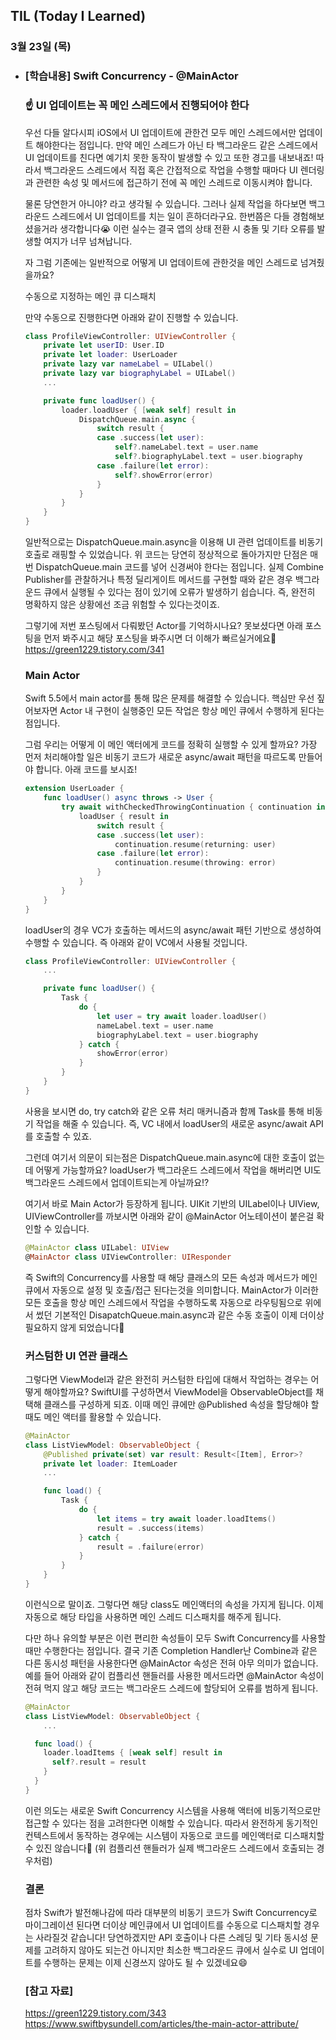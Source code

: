 ## TIL (Today I Learned)

### 3월 23일 (목)    

- ### [학습내용] Swift Concurrency - @MainActor
    ### ☝️ UI 업데이트는 꼭 메인 스레드에서 진행되어야 한다

    우선 다들 알다시피 iOS에서 UI 업데이트에 관한건 모두 메인 스레드에서만 업데이트 해야한다는 점입니다.
    만약 메인 스레드가 아닌 타 백그라운드 같은 스레드에서 UI 업데이트를 친다면 예기치 못한 동작이 발생할 수 있고 또한 경고를 내보내죠!
    따라서 백그라운드 스레드에서 직접 혹은 간접적으로 작업을 수행할 때마다 UI 렌더링과 관련한 속성 및 메서드에 접근하기 전에 꼭 메인 스레드로 이동시켜야 합니다.

    물론 당연한거 아니야? 라고 생각될 수 있습니다.
    그러나 실제 작업을 하다보면 백그라운드 스레드에서 UI 업데이트를 치는 일이 흔하더라구요.
    한번쯤은 다들 경험해보셨을거라 생각합니다😭
    이런 실수는 결국 앱의 상태 전환 시 충돌 및 기타 오류를 발생할 여지가 너무 넘쳐납니다.

    자 그럼 기존에는 일반적으로 어떻게 UI 업데이트에 관한것을 메인 스레드로 넘겨줬을까요?

    수동으로 지정하는 메인 큐 디스패치

    만약 수동으로 진행한다면 아래와 같이 진행할 수 있습니다.
    ```swift
    class ProfileViewController: UIViewController {
        private let userID: User.ID
        private let loader: UserLoader
        private lazy var nameLabel = UILabel()
        private lazy var biographyLabel = UILabel()
        ...

        private func loadUser() {
            loader.loadUser { [weak self] result in
                DispatchQueue.main.async {
                    switch result {
                    case .success(let user):
                        self?.nameLabel.text = user.name
                        self?.biographyLabel.text = user.biography
                    case .failure(let error):
                        self?.showError(error)
                    }
                }
            }
        }
    }
    ```
    일반적으로는 DispatchQueue.main.async을 이용해 UI 관련 업데이트를 비동기 호출로 래핑할 수 있었습니다.
    위 코드는 당연히 정상적으로 돌아가지만 단점은 매번 DispatchQueue.main 코드를 넣어 신경써야 한다는 점입니다.
    실제 Combine Publisher를 관찰하거나 특정 딜리게이트 메서드를 구현할 때와 같은 경우 백그라운드 큐에서 실행될 수 있다는 점이 있기에 오류가 발생하기 쉽습니다.
    즉, 완전히 명확하지 않은 상황에선 조금 위험할 수 있다는것이죠.

    그렇기에 저번 포스팅에서 다뤄봤던 Actor를 기억하시나요?
    못보셨다면 아래 포스팅을 먼저 봐주시고 해당 포스팅을 봐주시면 더 이해가 빠르실거에요🙌
    https://green1229.tistory.com/341   

    ### Main Actor

    Swift 5.5에서 main actor를 통해 많은 문제를 해결할 수 있습니다.
    핵심만 우선 짚어보자면 Actor 내 구현이 실행중인 모든 작업은 항상 메인 큐에서 수행하게 된다는 점입니다.

    그럼 우리는 어떻게 이 메인 액터에게 코드를 정확히 실행할 수 있게 할까요?
    가장 먼저 처리해야할 일은 비동기 코드가 새로운 async/await 패턴을 따르도록 만들어야 합니다.
    아래 코드를 보시죠!
    ```swift
    extension UserLoader {
        func loadUser() async throws -> User {
            try await withCheckedThrowingContinuation { continuation in
                loadUser { result in
                    switch result {
                    case .success(let user):
                        continuation.resume(returning: user)
                    case .failure(let error):
                        continuation.resume(throwing: error)
                    }
                }
            }
        }
    }
    ```
    loadUser의 경우 VC가 호출하는 메서드의 async/await 패턴 기반으로 생성하여 수행할 수 있습니다.
    즉 아래와 같이 VC에서 사용될 것입니다.
    ```swift
    class ProfileViewController: UIViewController {
        ...

        private func loadUser() {
            Task {
                do {
                    let user = try await loader.loadUser()
                    nameLabel.text = user.name
                    biographyLabel.text = user.biography
                } catch {
                    showError(error)
                }
            }
        }
    }
    ```
    사용을 보시면 do, try catch와 같은 오류 처리 매커니즘과 함께 Task를 통해 비동기 작업을 해줄 수 있습니다.
    즉, VC 내에서 loadUser의 새로운 async/await API를 호출할 수 있죠.

    그런데 여기서 의문이 되는점은 DispatchQueue.main.async에 대한 호출이 없는데 어떻게 가능할까요?
    loadUser가 백그라운드 스레드에서 작업을 해버리면 UI도 백그라운드 스레드에서 업데이트되는게 아닐까요!?

    여기서 바로 Main Actor가 등장하게 됩니다.
    UIKit 기반의 UILabel이나 UIView, UIViewController를 까보시면 아래와 같이 @MainActor 어노테이션이 붙은걸 확인할 수 있습니다.
    ```swift
    @MainActor class UILabel: UIView
    @MainActor class UIViewController: UIResponder
    ```
    즉 Swift의 Concurrency를 사용할 때 해당 클래스의 모든 속성과 메서드가 메인 큐에서 자동으로 설정 및 호출/접근 된다는것을 의미합니다.
    MainActor가 이러한 모든 호출을 항상 메인 스레드에서 작업을 수행하도록 자동으로 라우팅됨으로 위에서 썼던 기본적인 DisapatchQueue.main.async과 같은 수동 호출이 이제 더이상 필요하지 않게 되었습니다🎉

    ### 커스텀한 UI 연관 클래스

    그렇다면 ViewModel과 같은 완전히 커스텀한 타입에 대해서 작업하는 경우는 어떻게 해야할까요?
    SwiftUI를 구성하면서 ViewModel을 ObservableObject를 채택해 클래스를 구성하게 되죠.
    이때 메인 큐에만 @Published 속성을 할당해야 할때도 메인 액터를 활용할 수 있습니다.
    ```swift
    @MainActor 
    class ListViewModel: ObservableObject {
        @Published private(set) var result: Result<[Item], Error>?
        private let loader: ItemLoader
        ...

        func load() {
            Task {
                do {
                    let items = try await loader.loadItems()
                    result = .success(items)
                } catch {
                    result = .failure(error)
                }
            }
        }
    }
    ```
    이런식으로 말이죠.
    그렇다면 해당 class도 메인액터의 속성을 가지게 됩니다.
    이제 자동으로 해당 타입을 사용하면 메인 스레드 디스패치를 해주게 됩니다.

    다만 하나 유의할 부분은 이런 편리한 속성들이 모두 Swift Concurrency를 사용할때만 수행한다는 점입니다.
    결국 기존 Completion Handler난 Combine과 같은 다른 동시성 패턴을 사용한다면 @MainActor 속성은 전혀 아무 의미가 없습니다.
    예를 들어 아래와 같이 컴플리션 핸들러를 사용한 메서드라면 @MainActor 속성이 전혀 먹지 않고 해당 코드는 백그라운드 스레드에 할당되어 오류를 범하게 됩니다.
    ```swift
    @MainActor 
    class ListViewModel: ObservableObject {
        ...

      func load() {
        loader.loadItems { [weak self] result in
          self?.result = result
        }
      }
    }
    ```
    이런 의도는 새로운 Swift Concurrency 시스템을 사용해 액터에 비동기적으로만 접근할 수 있다는 점을 고려한다면 이해할 수 있습니다.
    따라서 완전하게 동기적인 컨텍스트에서 동작하는 경우에는 시스템이 자동으로 코드를 메인액터로 디스패치할 수 있진 않습니다👏
    (위 컴플리션 핸들러가 실제 백그라운드 스레드에서 호출되는 경우처럼)

    ### 결론

    점차 Swift가 발전해나감에 따라 대부분의 비동기 코드가 Swift Concurrency로 마이그레이션 된다면 더이상 메인큐에서 UI 업데이트를 수동으로 디스패치할 경우는 사라질것 같습니다!
    당연하겠지만 API 호출이나 다른 스레딩 및 기타 동시성 문제를 고려하지 않아도 되는건 아니지만 최소한 백그라운드 큐에서 실수로 UI 업데이트를 수행하는 문제는 이제 신경쓰지 않아도 될 수 있겠네요😄

    ### [참고 자료]
    https://green1229.tistory.com/343   
    https://www.swiftbysundell.com/articles/the-main-actor-attribute/